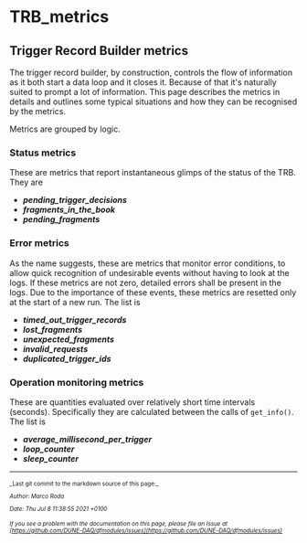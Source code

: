 # TRB_metrics
## Trigger Record Builder metrics

The trigger record builder, by construction, controls the flow of information as it both start a data loop and it closes it.
Because of that it's naturally suited to prompt a lot of information.
This page describes the metrics in details and outlines some typical situations and how they can be recognised by the metrics.

Metrics are grouped by logic.

### Status metrics

These are metrics that report instantaneous glimps of the status of the TRB. They are
+ ***pending_trigger_decisions*** 
+ ***fragments_in_the_book***
+ ***pending_fragments***


### Error metrics

As the name suggests, these are metrics that monitor error conditions, to allow quick recognition of undesirable events without having to look at the logs. 
If these metrics are not zero, detailed errors shall be present in the logs. 
Due to the importance of these events, these metrics are resetted only at the start of a new run.
The list is
+ ***timed_out_trigger_records***
+ ***lost_fragments***
+ ***unexpected_fragments***
+ ***invalid_requests***
+ ***duplicated_trigger_ids***


### Operation monitoring metrics 

These are quantities evaluated over relatively short time intervals (seconds). Specifically they are calculated between the calls of `get_info()`. The list is
+ ***average_millisecond_per_trigger***
+ ***loop_counter***
+ ***sleep_counter***


-----

<font size="1">
_Last git commit to the markdown source of this page:_


_Author: Marco Roda_

_Date: Thu Jul 8 11:38:55 2021 +0100_

_If you see a problem with the documentation on this page, please file an Issue at [https://github.com/DUNE-DAQ/dfmodules/issues](https://github.com/DUNE-DAQ/dfmodules/issues)_
</font>
